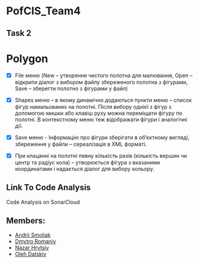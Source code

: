 # PofCIS_Team4

## Task 2

# Polygon

- [x] File меню (New – утворення чистого полотна для малювання, Open – відкрити діалог з вибором файлу збереженого полотна з фігурами, Save – зберегти полотно з фігурами у файл)

- [x] Shapes меню – в якому динамічно додаються пункти меню – список фігур намальованих на полотні. Після вибору однієї з фігур з допомогою мишки або клавіш руху можна переміщати фігуру по полотні. В контекстному меню теж відображати фігури і аналогічні дії.

- [x] Save меню - Інформацію про фігури зберігати в об’єктному вигляді, збереження у файли – сереалізація в XML форматі.

- [x] При клацанні на полотні певну кількість разів (кількість вершин  чи центр та радіус кола)  – утворюється фігура з вказаними координатами і надається діалог для вибору кольору.


## Link To Code Analysis

Code Analysis on SonarCloud

## Members:
* [Andrii Smoliak](https://github.com/SmoliakAndrii "Andrii Smoliak")
* [Dmytro Romaniv](https://github.com/DmytroRomaniv "Dmytro Romaniv")
* [Nazar Hrytsiv](https://github.com/nazarhrytsiv "Nazar Hrytsiv")
* [Oleh Datskiv](https://github.com/olegdatskiv "Oleh Datskiv")

